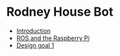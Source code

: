 # Rodney House Bot
- [Introduction](https://github.com/phopley/rodney/blob/master/docs/01%20Introduction.md "Rodney Introduction")
- [ROS and the Raspberry Pi](https://github.com/phopley/rodney/blob/master/docs/02%20ROS%20and%20the%20Pi.md "Pi and ROS")
- [Design goal 1](https://github.com/phopley/rodney/blob/master/docs/03%20Design%20Goal%201.md "Design goal 1")
